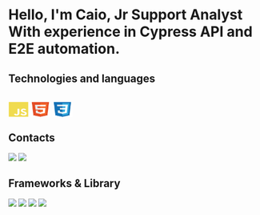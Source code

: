 # Hello, I'm Caio, Jr Support Analyst With experience in Cypress API and E2E automation.

## Technologies and languages

<div style="display: inline_block"><br>
  <img align="center" alt="Caiu-Js" height="30" width="40" src="https://raw.githubusercontent.com/devicons/devicon/master/icons/javascript/javascript-plain.svg">
  <img align="center" alt="Caiu-HTML" height="30" width="40" src="https://raw.githubusercontent.com/devicons/devicon/master/icons/html5/html5-original.svg">
  <img align="center" alt="Caiu-CSS" height="30" width="40" src="https://raw.githubusercontent.com/devicons/devicon/master/icons/css3/css3-original.svg">
</div>
  
## Contacts

<div> 
  <a href = "mailto:caiu.ware@gmail.com"><img src="https://img.shields.io/badge/-Gmail-%23333?style=for-the-badge&logo=gmail&logoColor=white" target="_blank"></a>
  <a href="https://www.linkedin.com/in/caioware/" target="_blank"><img src="https://img.shields.io/badge/-LinkedIn-%230077B5?style=for-the-badge&logo=linkedin&logoColor=white" target="_blank"></a>
  
  
## Frameworks & Library

  <a target="_blank"><img src="https://img.shields.io/badge/Cypress-17202C?style=for-the-badge&logo=cypress&logoColor=white" target="_blank"></a> 
  <a target="_blank"><img src="https://img.shields.io/badge/Oracle-F80000?style=for-the-badge&logo=Oracle&logoColor=white" target="_blank"></a> 
  <a target="_blank"><img src="https://img.shields.io/badge/PostgreSQL-316192?style=for-the-badge&logo=postgresql&logoColor=white" target="_blank"></a>
  <a target="_blank"><img src="https://img.shields.io/badge/Insomnia-5849be?style=for-the-badge&logo=Insomnia&logoColor=white" target="_blank"></a> 


</div>
